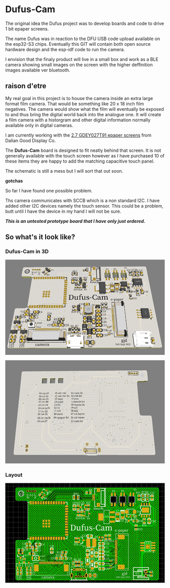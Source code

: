 # Dufus-Cam

The original idea the Dufus project was to develop boards and code to drive 1 bit epaper screens.

The name Dufus was in reaction to the DFU USB code upload available on the esp32-S3 chips.
Eventually this GIT will contain both open source hardware design and the esp-idf code to run the camera.

I envision that the finaly product will live in a small box and work as a BLE camera showing small images on the screen with the higher deffinition images available ver bluetooth.

## raison d'etre

My real goal in this project is to house the camera inside an extra large format film camera. That would be something like 20 x 18 inch film negatives.
The camera would show what the film will eventually be exposed to and thus bring the digital world back into the analogue one. It will create a film camera with a historgram and other digital information normally available only in digital cameras.


I am currently working with the [2.7 GDEY027T91 epaper screens](https://www.good-display.com/product/432.html) from Dalian Good Display Co. 



The **Dufus-Cam** board is designed to fit neatly behind that screen.
It is not generally available with the touch screen however as I have purchased 10 of these items they are happy to add
the matching capacitive touch panel.

The schematic is still a mess but I will sort that out soon.

**gotchas**

So far I have found one possible problem.

Ths camera communicates with SCCB which is a non standard I2C. I have added other I2C devices namely the touch sensor. This could be a problem, butt until I have the device in my hand I will not be sure.


***This is an untested prototype board that I have only just ordered.***


## So what's it look like?
### Dufus-Cam in 3D
![Dufus-Cam 3D](./images/3D.png)

![Dufus-Cam bottom side](./images/Bottom.png)

### Layout
![Dufus-Cam top side](./images/Top.png)

